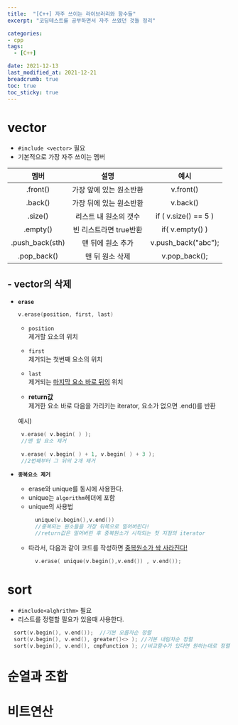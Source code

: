 ```yaml
---
title:  "[C++] 자주 쓰이는 라이브러리와 함수들"
excerpt: "코딩테스트를 공부하면서 자주 쓰였던 것들 정리"

categories:
- cpp
tags:
  - [C++]

date: 2021-12-13
last_modified_at: 2021-12-21
breadcrumb: true
toc: true
toc_sticky: true
---
```



# vector
- `#include <vector>` 필요
- 기본적으로 가장 자주 쓰이는 멤버

|      멤버       |          설명           |          예시           |
| :-------------: | :---------------------: | :---------------------: |
|    .front()     | 가장 앞에 있는 원소반환 |      v.front()       |
|     .back()     | 가장 뒤에 있는 원소반환 |       v.back()       |
|     .size()     |  리스트 내 원소의 갯수  | if ( v.size() == 5 ) |
|    .empty()     | 빈 리스트라면 true반환  |   if( v.empty() )    |
| .push_back(sth) |    맨 뒤에 원소 추가    | v.push_back("abc");  |
|   .pop_back()   |     맨 뒤 원소 삭제     |    v.pop_back();     |

## - vector의 삭제 
- **`erase`**

    ```c++
    v.erase(position, first, last)
    ```
    - `position`  
      제거할 요소의 위치
    - `first`  
      제거되는 첫번째 요소의 위치
    - `last`  
      제거되는 <u>마지막 요소 바로 뒤의</u> 위치  

     - **return값**  
      제거한 요소 바로 다음을 가리키는 iterator, 요소가 없으면 .end()를 반환 
    
    예시)
    ```c++
     v.erase( v.begin( ) ); 
     //맨 앞 요소 제거 
     
     v.erase( v.begin( ) + 1, v.begin( ) + 3 ); 
     //2번째부터 그 뒤의 2개 제거
     ```
- **`중복요소 제거`**
  - erase와 unique를 동시에 사용한다. 
  - unique는 `algorithm`헤더에 포함 
  - unique의 사용법
    ```c++
      unique(v.begin(),v.end())
      //중복되는 원소들을 가장 뒤쪽으로 밀어버린다!
      //return값은 밀어버린 후 중복원소가 시작되는 첫 지점의 iterator
    ```
  - 따라서, 다음과 같이 코드를 작성하면 <u>중복원소가 싹 사라진다!</u>
    ```c++
      v.erase( unique(v.begin(),v.end()) , v.end());
    ```


#  sort
  - `#include<alghrithm>` 필요
  - 리스트를 정렬할 필요가 있을때 사용한다.
  ```c++
    sort(v.begin(), v.end());  //기본 오름차순 정렬
    sort(v.begin(), v.end(), greater()<> ); //기본 내림차순 정렬
    sort(v.begin(), v.end(), cmpFunction ); //비교함수가 있다면 원하는대로 정렬
  ```



# 순열과 조합

# 비트연산
